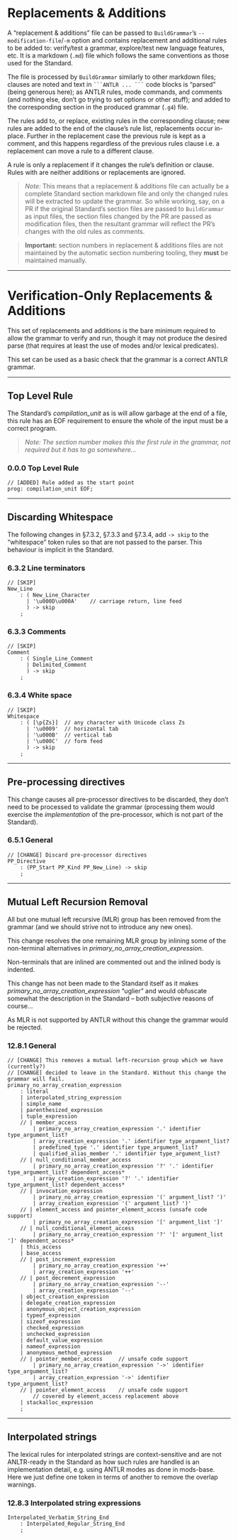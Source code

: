 # Replacements & Additions

A “replacement & additions” file can be passed to `BuildGrammar`’s `--modification-file`/`-m`
option and contains replacement and additional rules to be added to: verify/test a grammar,
explore/test new language features, etc. It is a markdown (`.md`) file which follows the same
conventions as those used for the Standard.

The file is processed by `BuildGrammar` similarly to other markdown files; clauses are
noted and text in ```` ```ANTLR ... ``` ```` code blocks is “parsed” (being generous here);
as ANTLR rules, mode commands, and comments (and nothing else, don’t go trying to set options
or other stuff); and added to the corresponding section in the produced grammar (`.g4`) file.

The rules add to, or replace, existing rules in the corresponding clause; new rules are added
to the end of the clause’s rule list, replacements occur in-place. Further in the replacement
case the previous rule is kept as a comment, and this happens regardless of the previous rules
clause i.e. a replacement can move a rule to a different clause.

A rule is only a replacement if it changes the rule’s definition or clause.
Rules with are neither additions or replacements are ignored.

> *Note:* This means that a
replacement & additions file can actually be a complete Standard section markdown file
and only the changed rules will be extracted to update the grammar. So while working, say,
on a PR if the original Standard’s section files are passed to `BuildGrammar` as input files,
the section files changed by the PR are passed as modification files, then the resultant grammar will
reflect the PR’s changes with the old rules as comments.

> **Important:** section numbers in replacement & additions files are not maintained by
the automatic section numbering tooling, they **must** be maintained manually.

---

# Verification-Only Replacements & Additions

This set of replacements and additions is the bare minimum required to allow the grammar
to verify and run, though
it may not produce the desired parse (that requires at least the use of modes and/or
lexical predicates).

This set can be used as a basic check that the grammar is a correct ANTLR grammar.

---

## Top Level Rule

The Standard’s *compilation_unit* as is will allow garbage at the end of a file, this
rule has an EOF requirement to ensure the whole of the input must be a correct program.

> *Note: The section number makes this the first rule in the grammar, not required but it
has to go somewhere…*

### 0.0.0 Top Level Rule

```ANTLR
// [ADDED] Rule added as the start point
prog: compilation_unit EOF;
```
---

## Discarding Whitespace

The following changes in §7.3.2, §7.3.3 and §7.3.4, add `-> skip` to the “whitespace”
token rules so that are not passed to the parser. This behaviour is implicit in the
Standard.

### 6.3.2 Line terminators

```ANTLR
// [SKIP]
New_Line
    : ( New_Line_Character
      | '\u000D\u000A'    // carriage return, line feed 
      ) -> skip
    ;
```

### 6.3.3 Comments

```ANTLR
// [SKIP]
Comment
    : ( Single_Line_Comment
      | Delimited_Comment
      ) -> skip
    ;
```

### 6.3.4 White space

```ANTLR
// [SKIP]
Whitespace
    : ( [\p{Zs}]  // any character with Unicode class Zs
      | '\u0009'  // horizontal tab
      | '\u000B'  // vertical tab
      | '\u000C'  // form feed
      ) -> skip
    ;

```

---

## Pre-processing directives

This change causes all pre-processor directives to be discarded, they don’t need to be
processed to validate the grammar (processing them would exercise the *implementation*
of the pre-processor, which is not part of the Standard).

### 6.5.1 General

```ANTLR
// [CHANGE] Discard pre-processor directives
PP_Directive
    : (PP_Start PP_Kind PP_New_Line) -> skip
    ;
```

---

## Mutual Left Recursion Removal

All but one mutual left recursive (MLR) group has been removed from the grammar (and we should
strive not to introduce any new ones).

This change resolves the one remaining MLR group by inlining some of the non-terminal
alternatives in *primary_no_array_creation_expression*.

Non-terminals that are inlined
are commented out and the inlined body is indented.

This change has not been made to the Standard itself as it makes *primary_no_array_creation_expression*
“uglier” and would obfuscate somewhat the description in the Standard – both
subjective reasons of course...

As MLR is not supported by ANTLR without this change the grammar would be rejected.

### 12.8.1 General

```ANTLR
// [CHANGE] This removes a mutual left-recursion group which we have (currently?)
// [CHANGE] decided to leave in the Standard. Without this change the grammar will fail.
primary_no_array_creation_expression
    : literal
    | interpolated_string_expression
    | simple_name
    | parenthesized_expression
    | tuple_expression
    // | member_access
        | primary_no_array_creation_expression '.' identifier type_argument_list?
        | array_creation_expression '.' identifier type_argument_list?
        | predefined_type '.' identifier type_argument_list?
        | qualified_alias_member '.' identifier type_argument_list?
    // | null_conditional_member_access
    	| primary_no_array_creation_expression '?' '.' identifier type_argument_list? dependent_access*
    	| array_creation_expression '?' '.' identifier type_argument_list? dependent_access*
    // | invocation_expression
        | primary_no_array_creation_expression '(' argument_list? ')'
        | array_creation_expression '(' argument_list? ')'
    // | element_access and pointer_element_access (unsafe code support)
        | primary_no_array_creation_expression '[' argument_list ']'
    // | null_conditional_element_access
        | primary_no_array_creation_expression '?' '[' argument_list ']' dependent_access*
    | this_access
    | base_access
    // | post_increment_expression
        | primary_no_array_creation_expression '++'
        | array_creation_expression '++'
    // | post_decrement_expression
        | primary_no_array_creation_expression '--'
        | array_creation_expression '--'
    | object_creation_expression
    | delegate_creation_expression
    | anonymous_object_creation_expression
    | typeof_expression
    | sizeof_expression
    | checked_expression
    | unchecked_expression
    | default_value_expression
    | nameof_expression
    | anonymous_method_expression
    // | pointer_member_access     // unsafe code support
        | primary_no_array_creation_expression '->' identifier type_argument_list?
        | array_creation_expression '->' identifier type_argument_list?
    // | pointer_element_access    // unsafe code support
        // covered by element_access replacement above
    | stackalloc_expression
    ;
```


---

## Interpolated strings

The lexical rules for interpolated strings are context-sensitive and are not ANLTR-ready in the Standard
as how such rules are handled is an implementation detail, e.g. using ANTLR modes as done in mods-base.
Here we just define one token in terms of another to remove the overlap warnings.

### 12.8.3 Interpolated string expressions

```ANTLR
Interpolated_Verbatim_String_End
    : Interpolated_Regular_String_End
    ;
```
